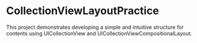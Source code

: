 # CollectionViewLayoutPractice

This project demonstrates developing a simple and intuitive structure for contents using UICollectionView and UICollectionViewCompositionalLayout.
